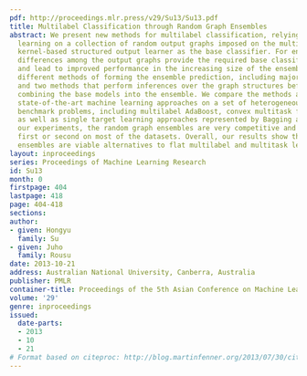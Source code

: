 ```yaml
---
pdf: http://proceedings.mlr.press/v29/Su13/Su13.pdf
title: Multilabel Classification through Random Graph Ensembles
abstract: We present new methods for multilabel classification, relying on ensemble
  learning on a collection of random output graphs imposed on the multilabel and a
  kernel-based structured output learner as the base classifier. For ensemble learning,
  differences among the output graphs provide the required base classifier diversity
  and lead to improved performance in the increasing size of the ensemble. We study
  different methods of forming the ensemble prediction, including majority voting
  and two methods that perform inferences over the graph structures before or after
  combining the base models into the ensemble. We compare the methods against the
  state-of-the-art machine learning approaches on a set of heterogeneous multilabel
  benchmark problems, including multilabel AdaBoost, convex multitask feature learning,
  as well as single target learning approaches represented by Bagging and SVM. In
  our experiments, the random graph ensembles are very competitive and robust, ranking
  first or second on most of the datasets. Overall, our results show that random graph
  ensembles are viable alternatives to flat multilabel and multitask learners.
layout: inproceedings
series: Proceedings of Machine Learning Research
id: Su13
month: 0
firstpage: 404
lastpage: 418
page: 404-418
sections: 
author:
- given: Hongyu
  family: Su
- given: Juho
  family: Rousu
date: 2013-10-21
address: Australian National University, Canberra, Australia
publisher: PMLR
container-title: Proceedings of the 5th Asian Conference on Machine Learning
volume: '29'
genre: inproceedings
issued:
  date-parts:
  - 2013
  - 10
  - 21
# Format based on citeproc: http://blog.martinfenner.org/2013/07/30/citeproc-yaml-for-bibliographies/
---
```


